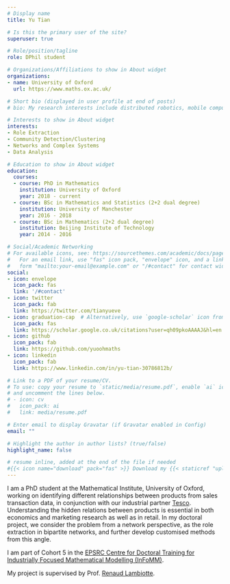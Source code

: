 ```yaml
---
# Display name
title: Yu Tian

# Is this the primary user of the site?
superuser: true

# Role/position/tagline
role: DPhil student 

# Organizations/Affiliations to show in About widget
organizations:
- name: University of Oxford
  url: https://www.maths.ox.ac.uk/

# Short bio (displayed in user profile at end of posts)
# bio: My research interests include distributed robotics, mobile computing and programmable matter.

# Interests to show in About widget
interests:
- Role Extraction
- Community Detection/Clustering
- Networks and Complex Systems
- Data Analysis

# Education to show in About widget
education:
  courses:
  - course: PhD in Mathematics
    institution: University of Oxford
    year: 2018 - current
  - course: BSc in Mathematics and Statistics (2+2 dual degree)
    institution: University of Manchester
    year: 2016 - 2018
  - course: BSc in Mathematics (2+2 dual degree)
    institution: Beijing Institute of Technology
    year: 2014 - 2016

# Social/Academic Networking
# For available icons, see: https://sourcethemes.com/academic/docs/page-builder/#icons
#   For an email link, use "fas" icon pack, "envelope" icon, and a link in the
#   form "mailto:your-email@example.com" or "/#contact" for contact widget.
social:
- icon: envelope
  icon_pack: fas
  link: '/#contact'
- icon: twitter
  icon_pack: fab
  link: https://twitter.com/tianyueve
- icon: graduation-cap  # Alternatively, use `google-scholar` icon from `ai` icon pack
  icon_pack: fas
  link: https://scholar.google.co.uk/citations?user=qh09pkoAAAAJ&hl=en
- icon: github
  icon_pack: fab
  link: https://github.com/yuoohmaths
- icon: linkedin
  icon_pack: fab
  link: https://www.linkedin.com/in/yu-tian-30786812b/

# Link to a PDF of your resume/CV.
# To use: copy your resume to `static/media/resume.pdf`, enable `ai` icons in `params.toml`, 
# and uncomment the lines below.
# - icon: cv
#   icon_pack: ai
#   link: media/resume.pdf

# Enter email to display Gravatar (if Gravatar enabled in Config)
email: ""

# Highlight the author in author lists? (true/false)
highlight_name: false

# resume inline, added at the end of the file if needed
#{{< icon name="download" pack="fas" >}} Download my {{< staticref "uploads/cv.pdf" "newtab" >}}CV{{< /staticref >}}.
---
```


I am a PhD student at the Mathematical Institute, University of Oxford, working on identifying different relationships between products from sales transaction data, in conjunction with our industrial partner [Tesco](https://www.tesco.com/). Understanding the hidden relations between products is essential in both economics and marketing research as well as in retail. In my doctoral project, we consider the problem from a network perspective, as the role extraction in bipartite networks, and further develop customised methods from this angle.  

I am part of Cohort 5 in the [EPSRC Centre for Doctoral Training for Industrially Focused Mathematical Modelling (InFoMM)](https://www.maths.ox.ac.uk/study-here/postgraduate-study/industrially-focused-mathematical-modelling-epsrc-cdt/).

My project is supervised by Prof. [Renaud Lambiotte](https://www.maths.ox.ac.uk/people/renaud.lambiotte/). 
